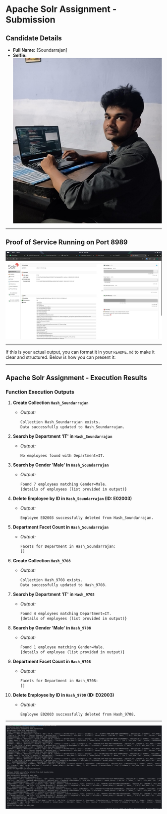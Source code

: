 # Apache Solr Assignment - Submission

## Candidate Details

- **Full Name:** [Soundarrajan]  
- **Selfie:**  
  ![Selfie](./images/soundarrajan.jpg)  

---

## Proof of Service Running on Port 8989  
![Solr Service Running](./images/service_running_8989.png)

---
If this is your actual output, you can format it in your `README.md` to make it clear and structured. Below is how you can present it:

---

## Apache Solr Assignment - Execution Results

### Function Execution Outputs  

1. **Create Collection `Hash_Soundarrajan`**  
   - *Output:*  
     ```text
     Collection Hash_Soundarrajan exists.
     Data successfully updated to Hash_Soundarrajan.
     ```

2. **Search by Department 'IT' in `Hash_Soundarrajan`**  
   - *Output:*  
     ```text
     No employees found with Department=IT.
     ```

3. **Search by Gender 'Male' in `Hash_Soundarrajan`**  
   - *Output:*  
     ```text
     Found 7 employees matching Gender=Male.
     {details of employees (list provided in output)}
     ```

4. **Delete Employee by ID in `Hash_Soundarrajan` (ID: E02003)**  
   - *Output:*  
     ```text
     Employee E02003 successfully deleted from Hash_Soundarrajan.
     ```

5. **Department Facet Count in `Hash_Soundarrajan`**  
   - *Output:*  
     ```text
     Facets for Department in Hash_Soundarrajan:
     []
     ```

6. **Create Collection `Hash_9708`**  
   - *Output:*  
     ```text
     Collection Hash_9708 exists.
     Data successfully updated to Hash_9708.
     ```

7. **Search by Department 'IT' in `Hash_9708`**  
   - *Output:*  
     ```text
     Found 4 employees matching Department=IT.
     {details of employees (list provided in output)}
     ```

8. **Search by Gender 'Male' in `Hash_9708`**  
   - *Output:*  
     ```text
     Found 1 employee matching Gender=Male.
     {details of employee (list provided in output)}
     ```

9. **Department Facet Count in `Hash_9708`**  
   - *Output:*  
     ```text
     Facets for Department in Hash_9708:
     []
     ```

10. **Delete Employee by ID in `Hash_9708` (ID: E02003)**  
    - *Output:*  
      ```text
      Employee E02003 successfully deleted from Hash_9708.
      ```

---

![Final output](./images/output.png)